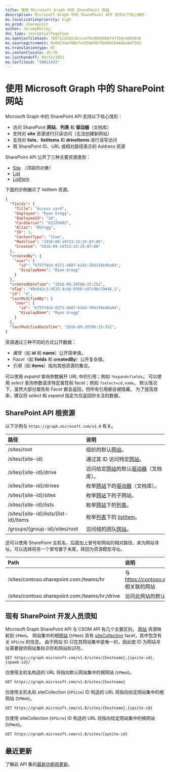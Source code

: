 ```yaml
---
title: 使用 Microsoft Graph 中的 SharePoint 网站
description: Microsoft Graph 中的 SharePoint API 支持以下核心情形：
ms.localizationpriority: high
ms.prod: sharepoint
author: JeremyKelley
doc_type: conceptualPageType
ms.openlocfilehash: 705f1cd142cbcccef6c05046b8747354c4d05836
ms.sourcegitcommit: 6c04234af08efce558e9bf926062b4686a84f1b2
ms.translationtype: HT
ms.contentlocale: zh-CN
ms.lasthandoff: 09/12/2021
ms.locfileid: "59021433"
---
```

# <a name="working-with-sharepoint-sites-in-microsoft-graph"></a>使用 Microsoft Graph 中的 SharePoint 网站

Microsoft Graph 中的 SharePoint API 支持以下核心情形：

* 访问 SharePoint **网站**、**列表** 和 **驱动器**（文档库）
* 支持对 **site** 资源进行只读访问（无法创建新网站）
* 支持对 **lists**、**listItems** 和 **driveItems** 进行读写访问
* 用 SharePoint ID、URL 或相对路径表示的 Address 资源

SharePoint API 公开了三种主要资源类型：

* [Site](site.md) _（顶层的对象）_
* [List](list.md)
* [ListItem](listitem.md)

下面的示例展示了 listItem 资源。

```json
{
  "fields": {
    "Title": "Access card",
    "Employee": "Ryan Gregg",
    "EmployeeId": "10",
    "CardSerial": "01235492",
    "Alias": "RGregg",
    "ID": 1,
    "ContentType": "Item",
    "Modified": "2016-09-19T23:15:25-07:00",
    "Created": "2016-09-19T23:15:25-07:00"
  },
  "createdBy": {
    "user": {
      "id": "b757fdcb-0271-4807-b243-504139e4ba04",
      "displayName": "Ryan Gregg"
    }
  },
  "createdDateTime": "2016-09-20T06:15:25Z",
  "eTag": "48e941c3-9515-4c48-9760-c07c90c79d48,1",
  "id": "4",
  "lastModifiedBy": {
    "user": {
      "id": "b757fdcb-0271-4807-b243-504139e4ba04",
      "displayName": "Ryan Gregg"
    }
  },
  "lastModifiedDateTime": "2016-09-20T06:15:25Z",
}
```

资源通过三种不同的方式公开数据：

* _属性_（如 **id** 和 **name**）公开简单值。
* _Facet_（如 **fields** 和 **createdBy**）公开复杂值。
* _引用_（如 **items**）指向其他资源的集合。

可以使用 _expand_ 查询参数展开 URL 中的引用；例如 `?expand=fields`。
可以使用 _select_ 查询参数请求特定属性和 facet；例如 `?select=id,name`。
默认情况下，虽然大部分属性和 Facet 都会返回，但所有引用都会被隐藏。
为了提高效率，建议将 _select_ 和 _expand_ 指定为仅返回你关注的数据。

## <a name="sharepoint-api-root-resources"></a>SharePoint API 根资源

以下示例与 `https://graph.microsoft.com/v1.0` 有关。

| 路径                                   | 说明
|:---------------------------------------|:------------------------------------
| /sites/root                            | 组织的默认[网站][]。
| /sites/{site-id}                       | 通过其 ID 访问特定[网站][]。
| /sites/{site-id}/drive                 | 访问给定[网站][]的默认[驱动器](drive.md)（文档库）。
| /sites/{site-id}/drives                | 枚举[网站][]下的[驱动器](drive.md)（文档库）。
| /sites/{site-id}/sites                 | 枚举[网站][]下的子网站。
| /sites/{site-id}/lists                 | 枚举[网站](site.md)下的[列表](list.md)。
| /sites/{site-id}/lists/{list-id}/items | 枚举[列表](list.md)下的 [listItem](listitem.md)。
| /groups/{group-id}/sites/root          | 访问组的团队[网站][]。

还可以使用 SharePoint 主机名，后面加上冒号和网站的相对路径，来为网站寻址。可以选择将另一个冒号置于末尾，转回为资源模型寻址。

| Path                                           | 说明
|:-----------------------------------------------|:-----------------------------------
| /sites/contoso.sharepoint.com:/teams/hr        | 与 https://contoso.sharepoint.com/teams/hr 相关联的网站
| /sites/contoso.sharepoint.com:/teams/hr:/drive | 访问此网站的默认[驱动器](drive.md)。

## <a name="note-for-existing-sharepoint-developers"></a>现有 SharePoint 开发人员须知

Microsoft Graph SharePoint API 与 CSOM API 有几个主要区别。
[网站][] 资源映射到 `SPWeb`。
网站集中的根[网站][] (`SPWeb`) 具有 [siteCollection](sitecollection.md) facet，其中包含有关 `SPSite` 的信息。
由于网站 ID 只在其网站集中是唯一的，因此按 ID 为网站寻址需要提供网站集标识符和网站标识符。

```http
GET https://graph.microsoft.com/v1.0/sites/{hostname},{spsite-id},{spweb-id}/
```
仅使用主机名构造的 URL 将指向默认网站集中的根网站 (`SPWeb`)。

```http
GET https://graph.microsoft.com/v1.0/sites/{hostname}
```

仅使用主机名和 siteCollection (`SPSite`) ID 构造的 URL 将指向给定网站集中的根网站 (`SPWeb`)。

```http
GET https://graph.microsoft.com/v1.0/sites/{hostname},{spsite-id}
```

仅使用 siteCollection (`SPSite`) ID 构造的 URL 将指向给定网站集中的根网站 (`SPWeb`)。

```http
GET https://graph.microsoft.com/v1.0/sites/{spsite-id}
```

## <a name="whats-new"></a>最近更新
了解此 API 集的[最新功能和更新](/graph/whats-new-overview)。

[网站]: site.md
[list]: list.md
[drive]: drive.md
[siteCollection]: sitecollection.md

<!-- {
  "type": "#page.annotation",
  "description": "Getting started programming with the SharePoint API",
  "keywords": "getting started sharepoint rest api programming C# ios android rest http",
  "section": "documentation",
  "tocPath": "Getting Started",
  "tocIndex": -100
} -->

